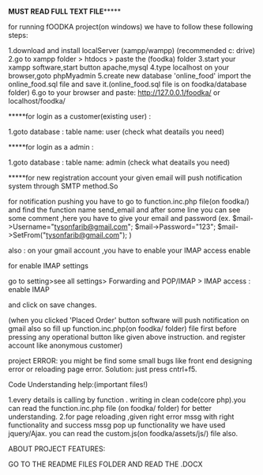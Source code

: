 
******MUST   READ FULL TEXT FILE*********** 





for running fOODKA project(on windows) we have to follow these following steps:


1.download and install localServer (xampp/wampp) (recommended c: drive)
2.go to xampp folder > htdocs > paste the (foodka) folder
3.start your xampp software,start button apache,mysql
4.type localhost on your browser,goto phpMyadmin
5.create new database 'online_food' import the online_food.sql file and save it.(online_food.sql file is on foodka/database folder)
6.go to your browser and paste:  http://127.0.0.1/foodka/      or    localhost/foodka/





*****for login as a customer(existing user) :


1.goto database : table name: user    (check what deatails you need)



*****for login as a admin :


1.goto database : table name: admin    (check what deatails you need)




*****for new registration account your given email will push notification system through SMTP method.So

for notification pushing you have to go to function.inc.php file(on foodka/) and find the function name send_email
and after some line you can see some comment ,here you have to give your email and password (ex.  $mail->Username="tysonfarib@gmail.com"; $mail->Password="123"; $mail->SetFrom("tysonfarib@gmail.com"); )

also : on your gmail account ,you have to enable your IMAP access enable 



for enable IMAP  settings

go to setting>see all settings> Forwarding and POP/IMAP > IMAP access : enable IMAP

and click on  save changes.



(when you clicked 'Placed Order' button software will push notification on gmail also so fill up function.inc.php(on foodka/ folder) file first before pressing any operational button like  given above instruction.
and register account like anonymous customer) 



project ERROR: you might be find some small bugs like front end designing error or reloading page error. Solution: just press cntrl+f5.

 

Code Understanding help:(important files!)

1.every details is calling by function . writing  in clean code(core php).you can read the function.inc.php file (on foodka/ folder) for better understanding.
2.for page reloading ,given right error mssg with right functionality and success mssg pop up functionality we have used jquery/Ajax. you can read the custom.js(on foodka/assets/js/) file also. 


ABOUT PROJECT FEATURES:

GO TO THE README FILES  FOLDER AND READ THE .DOCX



